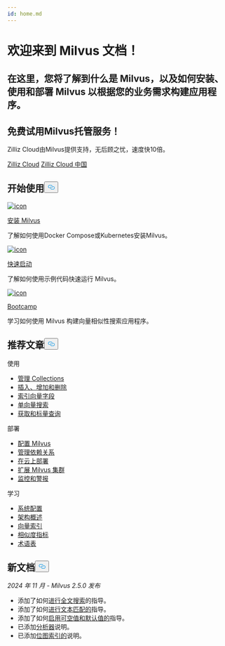 ```yaml
---
id: home.md
---
```

<div class="doc-h1-wrapper">
<p><h1 class="title">
欢迎来到 Milvus 文档！</h1></p>
<p><h2 class="sub-title">
在这里，您将了解到什么是 Milvus，以及如何安装、使用和部署 Milvus 以根据您的业务需求构建应用程序。</h2></p>
</div>
<div class="doc-home-promotion-wrapper">
  <div class="promotion-content">
    <h2 class="promotion-title">免费试用Milvus托管服务！</h2>
    <p class="promotion-desc">Zilliz Cloud由Milvus提供支持，无后顾之忧，速度快10倍。</p>
  </div>
  <div class="cta-wrapper">
   <a class="cta-global" href="https://cloud.zilliz.com/signup?utm_source=partner&utm_medium=referral&utm_campaign=2025-02-24_doc_home_milvus.io">Zilliz Cloud</a>
   <a class="cta-cn" href="https://cloud.zilliz.com.cn/signup?utm_source=partner&utm_medium=referral&utm_campaign=2025-02-24_doc_home_milvus.io">Zilliz Cloud 中国</a>
  </div>
</div>
<h2 id="Get-Started" class="common-anchor-header">开始使用<button data-href="#Get-Started" class="anchor-icon" translate="no">
      <svg translate="no"
        aria-hidden="true"
        focusable="false"
        height="20"
        version="1.1"
        viewBox="0 0 16 16"
        width="16"
      >
        <path
          fill="#0092E4"
          fill-rule="evenodd"
          d="M4 9h1v1H4c-1.5 0-3-1.69-3-3.5S2.55 3 4 3h4c1.45 0 3 1.69 3 3.5 0 1.41-.91 2.72-2 3.25V8.59c.58-.45 1-1.27 1-2.09C10 5.22 8.98 4 8 4H4c-.98 0-2 1.22-2 2.5S3 9 4 9zm9-3h-1v1h1c1 0 2 1.22 2 2.5S13.98 12 13 12H9c-.98 0-2-1.22-2-2.5 0-.83.42-1.64 1-2.09V6.25c-1.09.53-2 1.84-2 3.25C6 11.31 7.55 13 9 13h4c1.45 0 3-1.69 3-3.5S14.5 6 13 6z"
        ></path>
      </svg>
    </button></h2><div class="card-wrapper">
<div class="start_card_container">
  
   <a href="/docs/zh/install_standalone-docker.md"> <img translate="no" src="/docs/v2.5.x/assets/home_install.svg" alt="icon" />
   </a> <a href="/docs/zh/install_standalone-docker.md"> <p class="link-btn">安装 Milvus</p> </a><p>了解如何使用Docker Compose或Kubernetes安装Milvus。</p>
</div>
<div class="start_card_container">
  
   <a href="/docs/zh/quickstart.md"> <img translate="no" src="/docs/v2.5.x/assets/home_quick_start.svg" alt="icon" />
   </a> <a href="/docs/zh/quickstart.md"> <p class="link-btn">快速启动</p> </a><p>了解如何使用示例代码快速运行 Milvus。</p>
</div>
<div class="start_card_container">
  
   <a href="/bootcamp"> <img translate="no" src="/docs/v2.5.x/assets/home_bootcamp.svg" alt="icon" />
   </a> <a href="/bootcamp"> <p class="link-btn">Bootcamp</p> </a><p>
  学习如何使用 Milvus 构建向量相似性搜索应用程序。  </p>
</div>
</div>
<h2 id="Recommended-articles" class="common-anchor-header">推荐文章<button data-href="#Recommended-articles" class="anchor-icon" translate="no">
      <svg translate="no"
        aria-hidden="true"
        focusable="false"
        height="20"
        version="1.1"
        viewBox="0 0 16 16"
        width="16"
      >
        <path
          fill="#0092E4"
          fill-rule="evenodd"
          d="M4 9h1v1H4c-1.5 0-3-1.69-3-3.5S2.55 3 4 3h4c1.45 0 3 1.69 3 3.5 0 1.41-.91 2.72-2 3.25V8.59c.58-.45 1-1.27 1-2.09C10 5.22 8.98 4 8 4H4c-.98 0-2 1.22-2 2.5S3 9 4 9zm9-3h-1v1h1c1 0 2 1.22 2 2.5S13.98 12 13 12H9c-.98 0-2-1.22-2-2.5 0-.83.42-1.64 1-2.09V6.25c-1.09.53-2 1.84-2 3.25C6 11.31 7.55 13 9 13h4c1.45 0 3-1.69 3-3.5S14.5 6 13 6z"
        ></path>
      </svg>
    </button></h2><div class="doc-home-recommend-section">
<div class="recomment-item">
  <p>使用</p>
<ul>
<li><a href="/docs/zh/manage-collections.md">管理 Collections</a></li>
<li><a href="/docs/zh/insert-update-delete.md">插入、增加和删除</a></li>
<li><a href="/docs/zh/index-vector-fields.md">索引向量字段</a></li>
<li><a href="/docs/zh/single-vector-search.md">单向量搜索</a></li>
<li><a href="/docs/zh/get-and-scalar-query.md">获取和标量查询</a></li>
</ul>
</div>
<div class="recomment-item">
  <p>部署</p>
<ul>
<li><a href="/docs/zh/configure-docker.md">配置 Milvus</a></li>
<li><a href="/docs/zh/deploy_s3.md">管理依赖关系</a></li>
<li><a href="/docs/zh/eks.md">在云上部署</a></li>
<li><a href="/docs/zh/scaleout.md">扩展 Milvus 集群</a></li>
<li><a href="/docs/zh/monitor_overview.md">监控和警报</a></li>
</ul>
</div>
<div class="recomment-item">
  <p>学习</p>
<ul>
<li><a href="/docs/zh/system_configuration.md">系统配置</a></li>
<li><a href="/docs/zh/architecture_overview.md">架构概述</a></li>
<li><a href="/docs/zh/index.md">向量索引</a></li>
<li><a href="/docs/zh/metric.md">相似度指标</a></li>
<li><a href="/docs/zh/glossary.md">术语表</a></li>
</ul>
</div>
</div>
<div class="doc-home-what-is-new">
<h2 id="Whats-new-in-docs" class="common-anchor-header">新文档<button data-href="#Whats-new-in-docs" class="anchor-icon" translate="no">
      <svg translate="no"
        aria-hidden="true"
        focusable="false"
        height="20"
        version="1.1"
        viewBox="0 0 16 16"
        width="16"
      >
        <path
          fill="#0092E4"
          fill-rule="evenodd"
          d="M4 9h1v1H4c-1.5 0-3-1.69-3-3.5S2.55 3 4 3h4c1.45 0 3 1.69 3 3.5 0 1.41-.91 2.72-2 3.25V8.59c.58-.45 1-1.27 1-2.09C10 5.22 8.98 4 8 4H4c-.98 0-2 1.22-2 2.5S3 9 4 9zm9-3h-1v1h1c1 0 2 1.22 2 2.5S13.98 12 13 12H9c-.98 0-2-1.22-2-2.5 0-.83.42-1.64 1-2.09V6.25c-1.09.53-2 1.84-2 3.25C6 11.31 7.55 13 9 13h4c1.45 0 3-1.69 3-3.5S14.5 6 13 6z"
        ></path>
      </svg>
    </button></h2><p><em>2024 年 11 月 - Milvus 2.5.0 发布</em></p>
<ul>
<li>添加了如何<a href="/docs/zh/full-text-search.md">进行全文搜索</a>的指导。</li>
<li>添加了如何<a href="/docs/zh/keyword-match.md">进行文本匹配的</a>指导。</li>
<li>添加了如何<a href="/docs/zh/nullable-and-default.md">启用可空值和默认值的</a>指导。</li>
<li>已添加<a href="/docs/zh/analyzer-overview.md">分析器</a>说明。</li>
<li>已添加<a href="/docs/zh/bitmap.md">位图索引的</a>说明。</li>
</ul>
</div>
